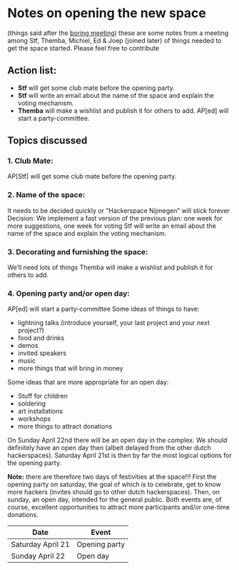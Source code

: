 # Notes on opening the new space
(things said after the [boring meeting](/minutes/2018-1.md))
these are some notes from a meeting among Stf, Themba, Michiel, Ed & Joep (joined later) of things needed to get the space started. Please feel free to contribute

## Action list:
* **Stf** will get some club mate before the opening party.
* **Stf** will write an email about the name of the space and explain the voting mechanism.
* **Themba** will make a wishlist and publish it for others to add.
AP[ed] will start a party-committee.

## Topics discussed
### 1. Club Mate:
AP[Stf] will get some club mate before the opening party.

### 2. Name of the space:
It needs to be decided quickly or “Hackerspace Nijmegen” will stick forever
Decision: We implement a fast version of the previous plan: one week for more suggestions, one week for voting
Stf will write an email about the name of the space and explain the voting mechanism.

### 3. Decorating and furnishing the space: 
We’ll need lots of things
Themba will make a wishlist and publish it for others to add.

### 4. Opening party and/or open day:
AP[ed] will start a party-committee
Some ideas of things to have: 
* lightning talks (introduce yourself, your last project and your next project?)
* food and drinks
* demos
* invited speakers
* music
* more things that will bring in money

Some ideas that are more appropriate for an open day:
* Stuff for children
* soldering
* art installations
* workshops
* more things to attract donations

On Sunday April 22nd there will be an open day in the complex. We should definitely have an open day then (albeit delayed from the other dutch hackerspaces).
Saturday April 21st is then by far the most logical options for the opening party.

**Note:** there are therefore two days of festivities at the space!!! First the opening party on saturday, the goal of which is to celebrate, get to know more hackers (invites should go to other dutch hackerspaces). Then, on sunday, an open day, intended for the general public. Both events are, of course, excellent opportunities to attract more participants and/or one-time donations. 

| Date              | Event         |
|-------------------|---------------|
| Saturday April 21 | Opening party |
| Sunday April 22   | Open day      |